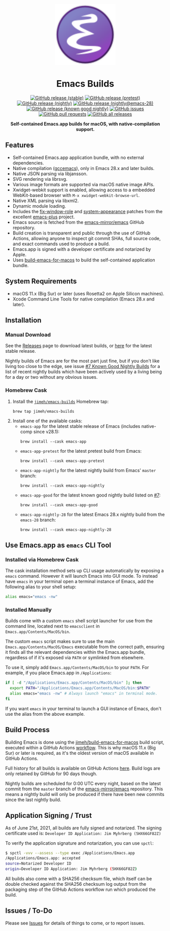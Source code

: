 <p align="center">
  <img width="192px" src="https://github.com/emacs-mirror/emacs/raw/emacs-27.2/etc/images/icons/hicolor/scalable/apps/emacs.svg" alt="Logo">
</p>

<h1 align="center">
  Emacs Builds
</h1>

<p align="center">
  <a href="https://github.com/jimeh/emacs-builds/releases/latest"><img alt="GitHub release (stable)" src="https://img.shields.io/endpoint?url=https%3A%2F%2Fraw.githubusercontent.com%2Fjimeh%2Fhomebrew-emacs-builds%2Fmeta%2FCasks%2Femacs-app%2Fshield.json"></a>
  <a href="https://github.com/jimeh/emacs-builds/releases?q=pretest&expanded=true"><img alt="GitHub release (pretest)" src="https://img.shields.io/endpoint?url=https%3A%2F%2Fraw.githubusercontent.com%2Fjimeh%2Fhomebrew-emacs-builds%2Fmeta%2FCasks%2Femacs-app-pretest%2Fshield.json"></a>
  <a href="https://github.com/jimeh/emacs-builds/releases?q=master&expanded=true"><img alt="GitHub release (nightly)" src="https://img.shields.io/endpoint?url=https%3A%2F%2Fraw.githubusercontent.com%2Fjimeh%2Fhomebrew-emacs-builds%2Fmeta%2FCasks%2Femacs-app-nightly%2Fshield.json"></a>
  <a href="https://github.com/jimeh/emacs-builds/releases?q=emacs-28&expanded=true"><img alt="GitHub release (nightly@emacs-28)" src="https://img.shields.io/endpoint?url=https%3A%2F%2Fraw.githubusercontent.com%2Fjimeh%2Fhomebrew-emacs-builds%2Fmeta%2FCasks%2Femacs-app-nightly-28%2Fshield.json"></a>
  <a href="https://github.com/jimeh/emacs-builds/issues/7"><img alt="GitHub release (known good nightly)" src="https://img.shields.io/endpoint?url=https%3A%2F%2Fraw.githubusercontent.com%2Fjimeh%2Fhomebrew-emacs-builds%2Fmeta%2FCasks%2Femacs-app-good%2Fshield.json"></a>
  <a href="https://github.com/jimeh/emacs-builds/issues"><img alt="GitHub issues" src="https://img.shields.io/github/issues-raw/jimeh/emacs-builds?style=flat&logo=github&logoColor=white"></a>
  <a href="https://github.com/jimeh/emacs-builds/pulls"><img alt="GitHub pull requests" src="https://img.shields.io/github/issues-pr-raw/jimeh/emacs-builds?style=flat&logo=github&logoColor=white"></a>
  <a href="https://github.com/jimeh/emacs-builds/releases"><img alt="GitHub all releases" src="https://img.shields.io/endpoint?url=https%3A%2F%2Fraw.githubusercontent.com%2Fjimeh%2Femacs-builds%2Fmeta%2Ftotal-downloads%2Fshield.json"></a>
</p>

<p align="center">
  <strong>
    Self-contained Emacs.app builds for macOS, with native-compilation support.
  </strong>
</p>

## Features

- Self-contained Emacs.app application bundle, with no external dependencies.
- Native compilation ([gccemacs][]), only in Emacs 28.x and later builds.
- Native JSON parsing via libjansson.
- SVG rendering via librsvg.
- Various image formats are supported via macOS native image APIs.
- Xwidget-webkit support is enabled, allowing access to a embedded WebKit-based
  browser with `M-x xwidget-webkit-browse-url`.
- Native XML parsing via libxml2.
- Dynamic module loading.
- Includes the [fix-window-role][] and [system-appearance][] patches from the
  excellent [emacs-plus][] project.
- Emacs source is fetched from the [emacs-mirror/emacs][] GitHub repository.
- Build creation is transparent and public through the use of GitHub Actions,
  allowing anyone to inspect git commit SHAs, full source code, and exact
  commands used to produce a build.
- Emacs.app is signed with a developer certificate and notarized by Apple.
- Uses [build-emacs-for-macos][] to build the self-contained application bundle.

[build-emacs-for-macos]: https://github.com/jimeh/build-emacs-for-macos
[gccemacs]: https://www.emacswiki.org/emacs/GccEmacs
[fix-window-role]:
  https://github.com/d12frosted/homebrew-emacs-plus/blob/master/patches/emacs-28/fix-window-role.patch
[system-appearance]:
  https://github.com/d12frosted/homebrew-emacs-plus/blob/master/patches/emacs-28/system-appearance.patch
[emacs-plus]: https://github.com/d12frosted/homebrew-emacs-plus
[emacs-mirror/emacs]: https://github.com/emacs-mirror/emacs

## System Requirements

- macOS 11.x (Big Sur) or later (uses Rosetta2 on Apple Silicon machines).
- Xcode Command Line Tools for native compilation (Emacs 28.x and later).

## Installation

### Manual Download

See the [Releases][] page to download latest builds, or [here](latest) for the
latest stable release.

Nightly builds of Emacs are for the most part just fine, but if you don't like
living too close to the edge, see issue [#7 Known Good Nightly Builds][7] for a
list of recent nightly builds which have been actively used by a living being
for a day or two without any obvious issues.

[releases]: https://github.com/jimeh/emacs-builds/releases
[latest]: https://github.com/jimeh/emacs-builds/releases/latest
[7]: https://github.com/jimeh/emacs-builds/issues/7

### Homebrew Cask

1. Install the
   [`jimeh/emacs-builds`](https://github.com/jimeh/homebrew-emacs-builds)
   Homebrew tap:
   ```
   brew tap jimeh/emacs-builds
   ```
2. Install one of the available casks:
   - `emacs-app` for the latest stable release of Emacs (includes native-comp
     since v28.1):
     ```
     brew install --cask emacs-app
     ```
   - `emacs-app-pretest` for the latest pretest build from Emacs:
     ```
     brew install --cask emacs-app-pretest
     ```
   - `emacs-app-nightly` for the latest nightly build from Emacs' `master`
     branch:
     ```
     brew install --cask emacs-app-nightly
     ```
   - `emacs-app-good` for the latest known good nightly build listed on [#7][7]:
     ```
     brew install --cask emacs-app-good
     ```
   - `emacs-app-nightly-28` for the latest Emacs 28.x nightly build from the
     `emacs-28` branch:
     ```
     brew install --cask emacs-app-nightly-28
     ```

[7]: https://github.com/jimeh/emacs-builds/issues/7

## Use Emacs.app as `emacs` CLI Tool

### Installed via Homebrew Cask

The cask installation method sets up CLI usage automatically by exposing a
`emacs` command. However it will launch Emacs into GUI mode. To instead have
`emacs` in your terminal open a terminal instance of Emacs, add the following
alias to your shell setup:

```bash
alias emacs="emacs -nw"
```

### Installed Manually

Builds come with a custom `emacs` shell script launcher for use from the command
line, located next to `emacsclient` in `Emacs.app/Contents/MacOS/bin`.

The custom `emacs` script makes sure to use the main
`Emacs.app/Contents/MacOS/Emacs` executable from the correct path, ensuring it
finds all the relevant dependencies within the Emacs.app bundle, regardless of
if it's exposed via `PATH` or symlinked from elsewhere.

To use it, simply add `Emacs.app/Contents/MacOS/bin` to your `PATH`. For
example, if you place Emacs.app in `/Applications`:

```bash
if [ -d "/Applications/Emacs.app/Contents/MacOS/bin" ]; then
  export PATH="/Applications/Emacs.app/Contents/MacOS/bin:$PATH"
  alias emacs="emacs -nw" # Always launch "emacs" in terminal mode.
fi
```

If you want `emacs` in your terminal to launch a GUI instance of Emacs, don't
use the alias from the above example.

## Build Process

Building Emacs is done using the [jimeh/build-emacs-for-macos][] build script,
executed within a GitHub Actions [workflow][]. This is why macOS 11.x (Big Sur)
or later is required, as it's the oldest version of macOS available in GitHub
Actions.

[jimeh/build-emacs-for-macos]: https://github.com/jimeh/build-emacs-for-macos
[workflow]:
  https://github.com/jimeh/emacs-builds/blob/main/.github/workflows/build.yml

Full history for all builds is available on GitHub Actions [here][actions].
Build logs are only retained by GitHub for 90 days though.

[actions]: https://github.com/jimeh/emacs-builds/actions

Nightly builds are scheduled for 0:00 UTC every night, based on the latest
commit from the `master` branch of the [emacs-mirror/emacs][] repository. This
means a nightly build will only be produced if there have been new commits since
the last nightly build.

## Application Signing / Trust

As of June 21st, 2021, all builds are fully signed and notarized. The signing
certificate used is: `Developer ID Application: Jim Myhrberg (5HX66GF82Z)`

To verify the application signature and notarization, you can use `spctl`:

```bash
$ spctl -vvv --assess --type exec /Applications/Emacs.app
/Applications/Emacs.app: accepted
source=Notarized Developer ID
origin=Developer ID Application: Jim Myhrberg (5HX66GF82Z)
```

All builds also come with a SHA256 checksum file, which itself can be double
checked against the SHA256 checksum log output from the packaging step of the
GitHub Actions workflow run which produced the build.

[emacs-mirror/emacs]: https://github.com/emacs-mirror/emacs

## Issues / To-Do

Please see [Issues][] for details of things to come, or to report issues.

[issues]: https://github.com/jimeh/emacs-builds/issues
